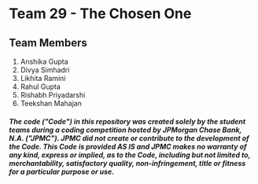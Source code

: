 # Team 29 - The Chosen One

## Team Members

1. Anshika Gupta
2. Divya Simhadri
3. Likhita Ramini
4. Rahul Gupta
5. Rishabh Priyadarshi
6. Teekshan Mahajan

##### The code ("Code") in this repository was created solely by the student teams during a coding competition hosted by JPMorgan Chase Bank, N.A. ("JPMC").						JPMC did not create or contribute to the development of the Code.  This Code is provided AS IS and JPMC makes no warranty of any kind, express or implied, as to the Code,						including but not limited to, merchantability, satisfactory quality, non-infringement, title or fitness for a particular purpose or use.